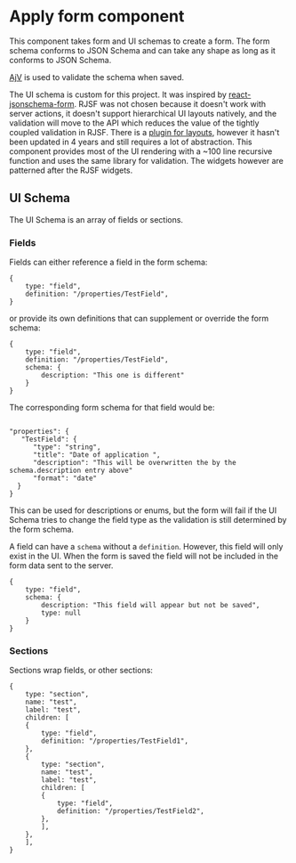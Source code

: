 # Apply form component

This component takes form and UI schemas to create a form. The form schema conforms to JSON Schema and can take any shape as long as it conforms to JSON Schema.

[AjV](https://ajv.js.org) is used to validate the schema when saved.

The UI schema is custom for this project. It was inspired by [react-jsonschema-form](https://github.com/rjsf-team/react-jsonschema-form). RJSF was not chosen because it doesn't work with server actions, it doesn't support hierarchical UI layouts natively, and the validation will move to the API which reduces the value of the tightly coupled validation in RJSF. There is a [plugin for layouts](https://github.com/audibene-labs/react-jsonschema-form-layout), however it hasn't been updated in 4 years and still requires a lot of abstraction. This component provides most of the UI rendering with a ~100 line recursive function and uses the same library for validation. The widgets however are patterned after the RJSF widgets.

## UI Schema

The UI Schema is an array of fields or sections.

### Fields

Fields can either reference a field in the form schema:

```
{
    type: "field",
    definition: "/properties/TestField",
}
```

or provide its own definitions that can supplement or override the form schema:

```
{
    type: "field",
    definition: "/properties/TestField",
    schema: {
        description: "This one is different"
    }
}
```

The corresponding form schema for that field would be:

```

"properties": {
   "TestField": {
      "type": "string",
      "title": "Date of application ",
      "description": "This will be overwritten the by the schema.description entry above"
      "format": "date"
  }
}

```

This can be used for descriptions or enums, but the form will fail if the UI Schema tries to change the field type as the validation is still determined by the form schema.

A field can have a `schema` without a `definition`. However, this field will only exist in the UI. When the form is saved the field will not be included in the form data sent to the server.

```
{
    type: "field",
    schema: {
        description: "This field will appear but not be saved",
        type: null
    }
}
```

### Sections

Sections wrap fields, or other sections:

```
{
    type: "section",
    name: "test",
    label: "test",
    children: [
    {
        type: "field",
        definition: "/properties/TestField1",
    },
    {
        type: "section",
        name: "test",
        label: "test",
        children: [
        {
            type: "field",
            definition: "/properties/TestField2",
        },
        ],
    },
    ],
}

```

